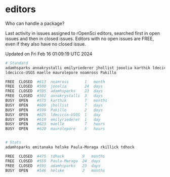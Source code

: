 # editors

Who can handle a package?

Last activity in issues assigned to rOpenSci editors, searched first in open
issues and then in closed issues. Editors with no open issues are FREE, even if
they also have no closed issue.


Updated on Fri Feb 16 01:09:19 UTC 2024

```bash
# Standard
adamhsparks annakrystalli emilyriederer jhollist jooolia karthik ldecicco
ldecicco-USGS maelle maurolepore noamross Pakillo

FREE  CLOSED  #613  noamross       1   month
FREE  CLOSED  #500  jooolia        24  days
FREE  CLOSED  #595  adamhsparks    23  days
FREE  CLOSED  #502  annakrystalli  3   days
BUSY  OPEN    #575  karthik        7   months
BUSY  OPEN    #609  jhollist       7   days
BUSY  OPEN    #599  Pakillo        2   days
BUSY  OPEN    #625  ldecicco-USGS  1   day
BUSY  OPEN    #619  emilyriederer  1   day
BUSY  OPEN    #623  maelle         7   hours
BUSY  OPEN    #620  maurolepore    5   hours


# Stats
adamhsparks emitanaka helske Paula-Moraga rkillick tdhock

FREE  CLOSED  #475  tdhock        9   months
FREE  CLOSED  #559  Paula-Moraga  24  days
FREE  CLOSED  #595  adamhsparks   23  days
BUSY  OPEN    #546  helske        2   months
```
